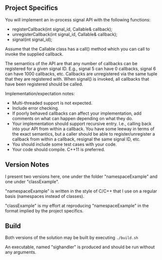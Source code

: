 ## Project Specifics
You will implement an in-process signal API with the following functions:
* registerCallback(int signal_id, Callable& callback);
* unregisterCallback(int signal_id, Callable& callback);
* signal(int signal_id);

Assume that the Callable class has a call() method which you can call to invoke the supplied callback.

The semantics of the API are that any number of callbacks can be registered for a given signal ID. E.g., signal 5 can have 0 callbacks, signal 6 can have 1000 callbacks, etc. Callbacks are unregistered via the same tuple that they are registered with. When signal() is invoked, all callbacks that have been registered should be called.

Implementation/expectation notes:
* Multi-threaded support is not expected.
* Include error checking.
* If poorly behaved callbacks can affect your implementation, add comments on what can happen depending on what they do.
* Your implementation should support recursive entry. I.e., calling back into your API from within a callback. You have some leeway in terms of the exact semantics, but a caller should be able to register/unregister a callback from within a callback, resignal the same signal ID, etc.
* You should include some test cases with your code.
* Your code should compile. C++11 is preferred.

## Version Notes
I present two versions here, one under the folder "namespaceExample" and one under "classExample".

"namespaceExample" is written in the style of C/C++ that I use on a regular basis (namespaces instead of classes).

"classExample" is my effort at reproducing "namespaceExample" in the format implied by the project specifics.

## Build
Both versions of the solution may be built by executing `./build.sh`

An executable, named "sighandler" is produced and should be run without any arguments.